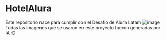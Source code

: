 # HotelAlura

Este repositorio nace para cumplir con el Desafio de Alura Latam
![image](https://github.com/GaroHurtado/HotelAlura/assets/119134636/3aaf423b-edfd-47ea-afdc-5b67f8dc8f98)
Todas las imagenes que se usaron en este proyecto fueron generadas por IA :D
